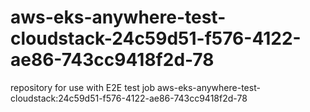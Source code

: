 # aws-eks-anywhere-test-cloudstack-24c59d51-f576-4122-ae86-743cc9418f2d-78
repository for use with E2E test job aws-eks-anywhere-test-cloudstack:24c59d51-f576-4122-ae86-743cc9418f2d-78
